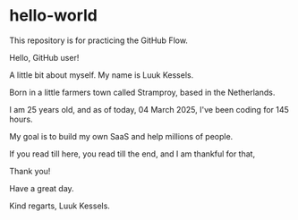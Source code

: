 # hello-world
This repository is for practicing the GitHub Flow.

Hello, GitHub user!

A little bit about myself.
My name is Luuk Kessels.

Born in a little farmers town called Stramproy, 
based in the Netherlands.

I am 25 years old, and as of today, 04 March 2025, 
I've been coding for 145 hours.

My goal is to build my own SaaS and help millions of people.

If you read till here, 
you read till the end, 
and I am thankful for that,

Thank you!

Have a great day.

Kind regarts, 
Luuk Kessels.
